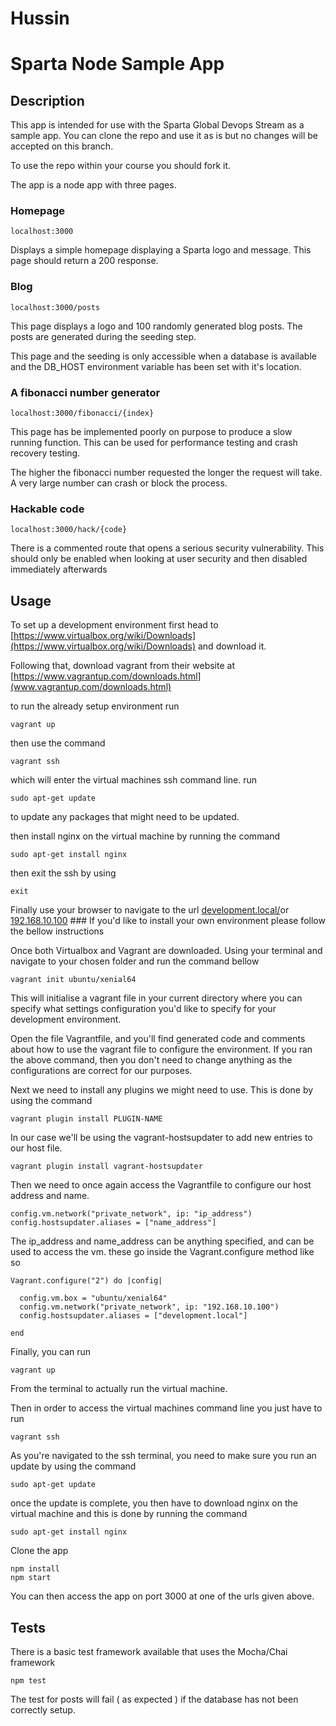 # Hussin
# Sparta Node Sample App

## Description

This app is intended for use with the Sparta Global Devops Stream as a sample app. You can clone the repo and use it as is but no changes will be accepted on this branch.

To use the repo within your course you should fork it.

The app is a node app with three pages.

### Homepage

``localhost:3000``

Displays a simple homepage displaying a Sparta logo and message. This page should return a 200 response.

### Blog

``localhost:3000/posts``

This page displays a logo and 100 randomly generated blog posts. The posts are generated during the seeding step.

This page and the seeding is only accessible when a database is available and the DB_HOST environment variable has been set with it's location.

### A fibonacci number generator

``localhost:3000/fibonacci/{index}``

This page has be implemented poorly on purpose to produce a slow running function. This can be used for performance testing and crash recovery testing.

The higher the fibonacci number requested the longer the request will take. A very large number can crash or block the process.


### Hackable code

``localhost:3000/hack/{code}``

There is a commented route that opens a serious security vulnerability. This should only be enabled when looking at user security and then disabled immediately afterwards

## Usage

To set up a development environment first head to [https://www.virtualbox.org/wiki/Downloads](https://www.virtualbox.org/wiki/Downloads) and download it.

Following that, download vagrant from their website at [https://www.vagrantup.com/downloads.html](www.vagrantup.com/downloads.html)

to run the already setup environment run
```
vagrant up
```

then use the command
```
vagrant ssh
```
which will enter the virtual machines ssh command line.
run
```
sudo apt-get update
```
to update any packages that might need to be updated.

then install nginx on the virtual machine by running the command
```
sudo apt-get install nginx
```

then exit the ssh by using
```
exit
```
Finally use your browser to navigate to the url [development.local/](development.local/)or [192.168.10.100](192.168.10.100)
### If you'd like to install your own environment please follow the bellow instructions

Once both Virtualbox and Vagrant are downloaded. Using your terminal and navigate to your chosen folder and run the command bellow
```
vagrant init ubuntu/xenial64
```
This will initialise a vagrant file in your current directory where you can specify what settings configuration you'd like to specify for your development environment.

Open the file Vagrantfile, and you'll find generated code and comments about how to use the vagrant file to configure the environment. If you ran the above command, then you don't need to change anything as the configurations are correct for our purposes.

Next we need to install any plugins we might need to use. This is done by using the command

```
vagrant plugin install PLUGIN-NAME
```
In our case we'll be using the vagrant-hostsupdater to add new entries to our host file.
```
vagrant plugin install vagrant-hostsupdater
```
Then we need to once again access the Vagrantfile to configure our host address and name.

```
config.vm.network("private_network", ip: "ip_address")
config.hostsupdater.aliases = ["name_address"]
```
The ip_address and name_address can be anything specified, and can be used to access the vm.
these go inside the Vagrant.configure method like so
```
Vagrant.configure("2") do |config|

  config.vm.box = "ubuntu/xenial64"
  config.vm.network("private_network", ip: "192.168.10.100")
  config.hostsupdater.aliases = ["development.local"]

end
```
Finally, you can run

```
vagrant up
```
From the terminal to actually run the virtual machine.

Then in order to access the virtual machines command line you just have to run
```
vagrant ssh
```
As you're navigated to the ssh terminal, you need to make sure you run an update by using the command
```
sudo apt-get update
```
once the update is complete, you then have to download nginx on the virtual machine and this is done by running the command

```
sudo apt-get install nginx
```


Clone the app
```
npm install
npm start
```

You can then access the app on port 3000 at one of the urls given above.

## Tests

There is a basic test framework available that uses the Mocha/Chai framework

```
npm test
```

The test for posts will fail ( as expected ) if the database has not been correctly setup.
